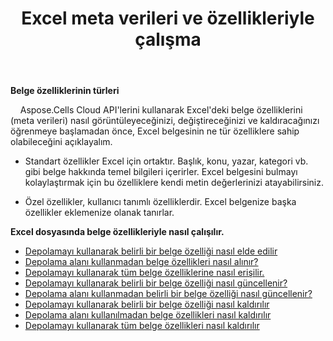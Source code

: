 ﻿---
title: Excel meta verileri ve özellikleriyle çalışma
second_title: Aspose.Cells Cloud Documen
linktitle: Meta Veri ve Özellikler
type: docs
url: /tr/metadata/
aliases: [/document-properties/,/working-with-document-properties/]
keywords: Get, delete, and update metadata from excel files
description: Aspose.Cells Cloud REST API, Excel dosyalarından meta veri alma, silme ve güncelleme desteği sunar. SDK, Android, C#, Go, Java, NodeJS, Perl, PHP, Python, Ruby ve Swift gibi çeşitli geliştirme dillerini destekler.
weight: 100
kwords: Excel, Office Bulut, REST API, Elektronik Tablo, PDF, CSV, Json, Markdown, Meta Veri ve Özellikler
---
**Belge özelliklerinin türleri**

&nbsp;&nbsp;&nbsp;&nbsp;Aspose.Cells Cloud API'lerini kullanarak Excel'deki belge özelliklerini (meta verileri) nasıl görüntüleyeceğinizi, değiştireceğinizi ve kaldıracağınızı öğrenmeye başlamadan önce, Excel belgesinin ne tür özelliklere sahip olabileceğini açıklayalım.

- Standart özellikler Excel için ortaktır. Başlık, konu, yazar, kategori vb. gibi belge hakkında temel bilgileri içerirler. Excel belgesini bulmayı kolaylaştırmak için bu özelliklere kendi metin değerlerinizi atayabilirsiniz.

- Özel özellikler, kullanıcı tanımlı özelliklerdir. Excel belgenize başka özellikler eklemenize olanak tanırlar.

**Excel dosyasında belge özellikleriyle nasıl çalışılır.**

- [Depolamayı kullanarak belirli bir belge özelliği nasıl elde edilir](/cells/tr/document-properties/get/)
- [Depolama alanı kullanmadan belge özellikleri nasıl alınır?](/cells/tr/metadata/get/)
- [Depolamayı kullanarak tüm belge özelliklerine nasıl erişilir.](/cells/tr/document-properties/get-all/)
- [Depolamayı kullanarak belirli bir belge özelliği nasıl güncellenir?](/cells/tr/document-properties/update/)
- [Depolama alanı kullanmadan belirli bir belge özelliği nasıl güncellenir?](/cells/tr/metadata/update/)
- [Depolamayı kullanarak belirli bir belge özelliği nasıl kaldırılır](/cells/tr/document-properties/delete/)
- [Depolama alanı kullanılmadan belge özellikleri nasıl kaldırılır](/cells/tr/metadata/delete/)
- [Depolamayı kullanarak tüm belge özellikleri nasıl kaldırılır](/cells/tr/document-properties/clear/)
